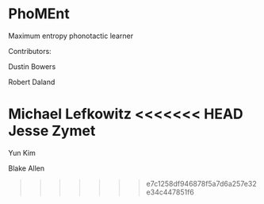 PhoMEnt
=======

Maximum entropy phonotactic learner

Contributors:

Dustin Bowers

Robert Daland

Michael Lefkowitz
<<<<<<< HEAD
Jesse Zymet
=======

Yun Kim

Blake Allen
>>>>>>> e7c1258df946878f5a7d6a257e32e34c447851f6
